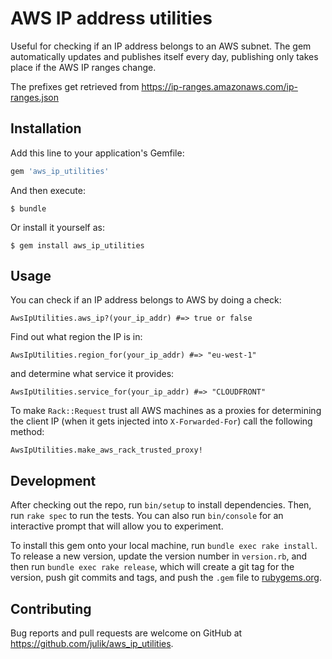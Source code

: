 # AWS IP address utilities

Useful for checking if an IP address belongs to an AWS subnet. The gem automatically updates and publishes itself every day, publishing only takes place
if the AWS IP ranges change.

The prefixes get retrieved from https://ip-ranges.amazonaws.com/ip-ranges.json


## Installation

Add this line to your application's Gemfile:

```ruby
gem 'aws_ip_utilities'
```

And then execute:

    $ bundle

Or install it yourself as:

    $ gem install aws_ip_utilities

## Usage

You can check if an IP address belongs to AWS by doing a check:

```
AwsIpUtilities.aws_ip?(your_ip_addr) #=> true or false
```

Find out what region the IP is in:

```
AwsIpUtilities.region_for(your_ip_addr) #=> "eu-west-1"
```

and determine what service it provides:

```
AwsIpUtilities.service_for(your_ip_addr) #=> "CLOUDFRONT"
```

To make `Rack::Request` trust all AWS machines as a proxies for determining the client IP (when it gets injected into `X-Forwarded-For`) call the following method:

```
AwsIpUtilities.make_aws_rack_trusted_proxy!
```


## Development

After checking out the repo, run `bin/setup` to install dependencies. Then, run `rake spec` to run the tests. You can also run `bin/console` for an interactive prompt that will allow you to experiment.

To install this gem onto your local machine, run `bundle exec rake install`. To release a new version, update the version number in `version.rb`, and then run `bundle exec rake release`, which will create a git tag for the version, push git commits and tags, and push the `.gem` file to [rubygems.org](https://rubygems.org).

## Contributing

Bug reports and pull requests are welcome on GitHub at https://github.com/julik/aws_ip_utilities.

